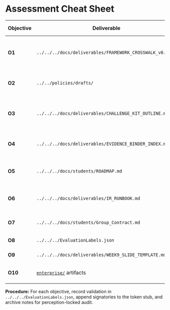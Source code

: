 # Assessment Cheat Sheet

| Objective | Deliverable | Validation Criteria | Professor Action |
|-----------|-------------|---------------------|------------------|
| **O1** | `../../../docs/deliverables/FRAMEWORK_CROSSWALK_v0.1.md` | Five CSF functions mapped with HIPAA & SOC 2 references | Verify mapping coverage; sign token stub |
| **O2** | `../../policies/drafts/` | 2–3 policies drafted and signed by team | Confirm signatures in Group Contract and policy footers |
| **O3** | `../../../docs/deliverables/CHALLENGE_KIT_OUTLINE.md` | ≥3 scenarios and 5 falsification metrics documented | Review scenario completeness; ensure NDA banners present |
| **O4** | `../../../docs/deliverables/EVIDENCE_BINDER_INDEX.md` | ≥5 evidence placeholders linked to controls | Spot-check linkage; confirm placeholders exist |
| **O5** | `../../../docs/students/ROADMAP.md` | Weekly updates logged with status notes | Validate change history in git commits |
| **O6** | `../../../docs/deliverables/IR_RUNBOOK.md` | Two incident scenarios aligned to NIST 800-61 | Ensure lifecycle steps (prepare/detect/respond/recover) captured |
| **O7** | `../../../docs/students/Group_Contract.md` | All members sign by Week 2 | Check signatures and participation checklist |
| **O8** | `../../../EvaluationLabels.json` | ≥5 objectives marked `true` | Confirm JSON state matches evidence and signatures |
| **O9** | `../../../docs/deliverables/WEEK9_SLIDE_TEMPLATE.md` | Final deck approved | Review slide deck and annotate approval |
| **O10** | [`enterprise/`](../../) artifacts | Sponsor acknowledges stretch output | Request sponsor note or email for confirmation |

**Procedure:** For each objective, record validation in `../../../EvaluationLabels.json`, append signatories to the token stub, and archive notes for perception-locked audit.

